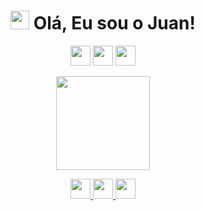 <h1 align="center"><img src="https://raw.githubusercontent.com/kaueMarques/kaueMarques/master/hi.gif" width="30px"> Olá, Eu sou o Juan!</h1>

<p align="center">
  <img src="https://cdn.statically.io/gh/devicons/devicon/c7d326b6/icons/html5/html5-original.svg" width=32 height=32 />
  <img src="https://cdn.statically.io/gh/devicons/devicon/c7d326b6/icons/css3/css3-original.svg" width=32 height=32 />
  <img src="https://cdn.statically.io/gh/devicons/devicon/c7d326b6/icons/javascript/javascript-original.svg" width=32 height=32 />
<!--   <img src="https://cdn.statically.io/gh/devicons/devicon/c7d326b6/icons/nodejs/nodejs-original.svg" width=32 height=32 />
  <img src="https://cdn.statically.io/gh/devicons/devicon/c7d326b6/icons/mysql/mysql-original.svg" width=32 height=32 />
  <img src="https://cdn.statically.io/gh/devicons/devicon/c7d326b6/icons/mongodb/mongodb-original.svg" width=32 height=32 />
  <img src="https://cdn.statically.io/gh/devicons/devicon/c7d326b6/icons/express/express-original.svg" width=32 height=32 />
  <img src="https://cdn.statically.io/gh/devicons/devicon/c7d326b6/icons/npm/npm-original-wordmark.svg" width=32 height=32 />
  <img src="https://cdn.statically.io/gh/devicons/devicon/c7d326b6/icons/yarn/yarn-original.svg" width=32 height=32 />
  <img src="https://cdn.statically.io/gh/devicons/devicon/c7d326b6/icons/typescript/typescript-original.svg" width=32 height=32 /> -->
</p>

<p align="center">
  <img align="" height='150px' src="https://github-readme-stats.vercel.app/api/top-langs/?username=01Juan&hide_title=true&layout=compact&theme=midnight-purple&count_private=true" />
<!--   <img align="" height='150px'
    src="https://github-readme-stats.vercel.app/api/top-langs/?username=01Juan&hide_title=true&hide_border=true&layout=compact&count_private=true" /> -->
<!--   </br> -->
<!--   <img align="" height='150px'
    src="https://github-readme-stats.vercel.app/api?username=01Juan&hide_title=true&show_icons=true&theme=midnight-purple&hide_border=true&custom_title=Estat%C3%ADsticas%20de%20Juan%20Santos%20no%20GitHub"
    alt="01Juan" /> -->
<!--   <img src="https://github-readme-stats.vercel.app/api?username=01Juan&hide_title=true&show_icons=true&theme=midnight-purple&hide_border=true"/> -->
<!--   <img height="150em" src="https://github-readme-stats.vercel.app/api/top-langs/?username=01Juan&amp;layout=compact&amp;langs_count=7&amp;theme=dracula" style="max-width: 100%;"> -->
<!--   </br> -->
<!--   <img align="" height='150px'
    src="https://github-readme-stats.vercel.app/api?username=01Juan&hide_title=true&show_icons=true&hide_border=true&custom_title=Estat%C3%ADsticas%20de%20Juan%20Santos%20no%20GitHub"
    alt="01Juan" /> -->
    
</p>

<p align="center">
  <a href="https://01juan.github.io/" target="blank" alt="Github" title="Github">
    <img src="https://cdn.statically.io/gh/feathericons/feather/a718a7e9/icons/github.svg" width=32 height=32 />
  </a>
  <a href="https://linkedin.com/in/ssjuan/" target="blank" alt="Linkedin" title="Linkedin">
    <img src="https://cdn.statically.io/gh/feathericons/feather/a718a7e9/icons/linkedin.svg" width=32 height=32 />
  </a>
  <a href="mailto:ssjuantj@gmail.com" target="blank" alt="Linkedin" title="Linkedin">
    <img src="https://cdn.statically.io/gh/feathericons/feather/a718a7e9/icons/mail.svg" width=32 height=32 />
  </a>
</p>

<!-- <p align="center">
  <img src="https://komarev.com/ghpvc/?username=01Juan" alt="01Juan" />
</p> -->
